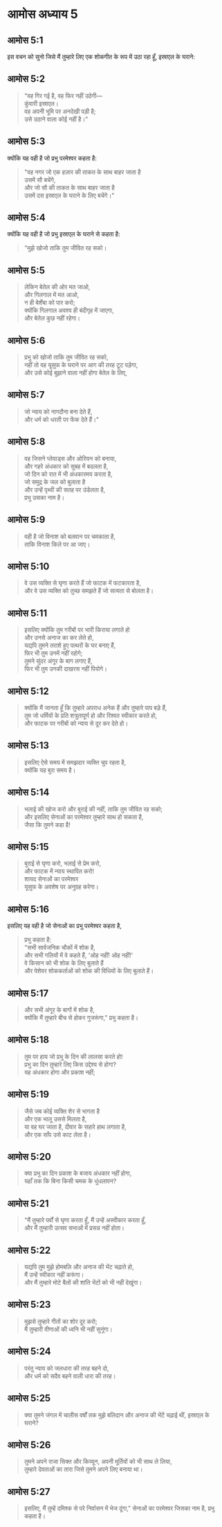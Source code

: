 # आमोस अध्याय 5

## आमोस 5:1

इस वचन को सुनो जिसे मैं तुम्हारे लिए एक शोकगीत के रूप में उठा रहा हूँ, इस्राएल के घराने:

## आमोस 5:2

> "वह गिर गई है, वह फिर नहीं उठेगी—  
> कुंवारी इस्राएल।  
> वह अपनी भूमि पर अनदेखी पड़ी है;  
> उसे उठाने वाला कोई नहीं है।"

## आमोस 5:3

क्योंकि यह वही है जो प्रभु परमेश्वर कहता है:

> "वह नगर जो एक हज़ार की ताकत के साथ बाहर जाता है  
> उसमें सौ बचेंगे,  
> और जो सौ की ताकत के साथ बाहर जाता है  
> उसमें दस इस्राएल के घराने के लिए बचेंगे।"

## आमोस 5:4

क्योंकि यह वही है जो प्रभु इस्राएल के घराने से कहता है:

> "मुझे खोजो ताकि तुम जीवित रह सको।

## आमोस 5:5

> लेकिन बेतेल की ओर मत जाओ,  
> और गिलगाल में मत आओ,  
> न ही बेर्शेबा को पार करो;  
> क्योंकि गिलगाल अवश्य ही बंदीगृह में जाएगा,  
> और बेतेल कुछ नहीं रहेगा।

## आमोस 5:6

> प्रभु को खोजो ताकि तुम जीवित रह सको,  
> नहीं तो वह यूसुफ के घराने पर आग की तरह टूट पड़ेगा,  
> और उसे कोई बुझाने वाला नहीं होगा बेतेल के लिए,

## आमोस 5:7

> जो न्याय को नागदौना बना देते हैं,  
> और धर्म को धरती पर फेंक देते हैं।"

## आमोस 5:8

> वह जिसने प्लेयाड्स और ओरियन को बनाया,  
> और गहरे अंधकार को सुबह में बदलता है,  
> जो दिन को रात में भी अंधकारमय करता है,  
> जो समुद्र के जल को बुलाता है  
> और उन्हें पृथ्वी की सतह पर उंडेलता है,  
> प्रभु उसका नाम है।

## आमोस 5:9

> वही है जो विनाश को बलवान पर चमकाता है,  
> ताकि विनाश किले पर आ जाए।

## आमोस 5:10

> वे उस व्यक्ति से घृणा करते हैं जो फाटक में फटकारता है,  
> और वे उस व्यक्ति को तुच्छ समझते हैं जो सत्यता से बोलता है।

## आमोस 5:11

> इसलिए क्योंकि तुम गरीबों पर भारी किराया लगाते हो  
> और उनसे अनाज का कर लेते हो,  
> यद्यपि तुमने तराशे हुए पत्थरों के घर बनाए हैं,  
> फिर भी तुम उनमें नहीं रहोगे;  
> तुमने सुंदर अंगूर के बाग लगाए हैं,  
> फिर भी तुम उनकी दाखरस नहीं पियोगे।

## आमोस 5:12

> क्योंकि मैं जानता हूँ कि तुम्हारे अपराध अनेक हैं और तुम्हारे पाप बड़े हैं,  
> तुम जो धर्मियों के प्रति शत्रुतापूर्ण हो और रिश्वत स्वीकार करते हो,  
> और फाटक पर गरीबों को न्याय से दूर कर देते हो।

## आमोस 5:13

> इसलिए ऐसे समय में समझदार व्यक्ति चुप रहता है,  
> क्योंकि यह बुरा समय है।

## आमोस 5:14

> भलाई की खोज करो और बुराई की नहीं, ताकि तुम जीवित रह सको;  
> और इसलिए सेनाओं का परमेश्वर तुम्हारे साथ हो सकता है,  
> जैसा कि तुमने कहा है!

## आमोस 5:15

> बुराई से घृणा करो, भलाई से प्रेम करो,  
> और फाटक में न्याय स्थापित करो!  
> शायद सेनाओं का परमेश्वर  
> यूसुफ के अवशेष पर अनुग्रह करेगा।

## आमोस 5:16

इसलिए यह वही है जो सेनाओं का प्रभु परमेश्वर कहता है,

> प्रभु कहता है:  
> "सभी सार्वजनिक चौकों में शोक है,  
> और सभी गलियों में वे कहते हैं, 'ओह नहीं! ओह नहीं!'  
> वे किसान को भी शोक के लिए बुलाते हैं  
> और पेशेवर शोककर्ताओं को शोक की विधियों के लिए बुलाते हैं।

## आमोस 5:17

> और सभी अंगूर के बागों में शोक है,  
> क्योंकि मैं तुम्हारे बीच से होकर गुजरूंगा," प्रभु कहता है।

## आमोस 5:18

> तुम पर हाय जो प्रभु के दिन की लालसा करते हो!  
> प्रभु का दिन तुम्हारे लिए किस उद्देश्य से होगा?  
> यह अंधकार होगा और प्रकाश नहीं;

## आमोस 5:19

> जैसे जब कोई व्यक्ति शेर से भागता है  
> और एक भालू उससे मिलता है,  
> या वह घर जाता है, दीवार के सहारे हाथ लगाता है,  
> और एक साँप उसे काट लेता है।

## आमोस 5:20

> क्या प्रभु का दिन प्रकाश के बजाय अंधकार नहीं होगा,  
> यहाँ तक कि बिना किसी चमक के धुंधलापन?

## आमोस 5:21

> "मैं तुम्हारे पर्वों से घृणा करता हूँ, मैं उन्हें अस्वीकार करता हूँ,  
> और मैं तुम्हारी उत्सव सभाओं में प्रसन्न नहीं होता।

## आमोस 5:22

> यद्यपि तुम मुझे होमबलि और अनाज की भेंट चढ़ाते हो,  
> मैं उन्हें स्वीकार नहीं करूंगा।  
> और मैं तुम्हारे मोटे बैलों की शांति भेंटों को भी नहीं देखूंगा।

## आमोस 5:23

> मुझसे तुम्हारे गीतों का शोर दूर करो;  
> मैं तुम्हारी वीणाओं की ध्वनि भी नहीं सुनूंगा।

## आमोस 5:24

> परंतु न्याय को जलधारा की तरह बहने दो,  
> और धर्म को सदैव बहने वाली धारा की तरह।

## आमोस 5:25

> क्या तुमने जंगल में चालीस वर्षों तक मुझे बलिदान और अनाज की भेंटें चढ़ाई थीं, इस्राएल के घराने?

## आमोस 5:26

> तुमने अपने राजा सिक्त और किय्यून, अपनी मूर्तियों को भी साथ ले लिया,  
> तुम्हारे देवताओं का तारा जिसे तुमने अपने लिए बनाया था।

## आमोस 5:27

> इसलिए, मैं तुम्हें दमिश्क से परे निर्वासन में भेज दूंगा," सेनाओं का परमेश्वर जिसका नाम है, प्रभु कहता है।
